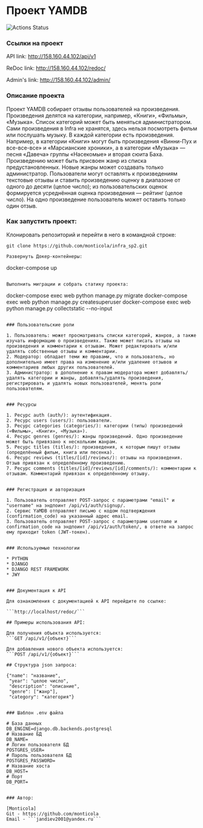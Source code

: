 # Проект YAMDB

![Actions Status](https://github.com/monticola145/yamdb_final/actions/workflows/yamdb_workflow.yml/badge.svg)

### Ссылки на проект

API link: http://158.160.44.102/api/v1

ReDoc link: http://158.160.44.102/redoc/

Admin's link: http://158.160.44.102/admin/

### Описание проекта

Проект YAMDB собирает отзывы пользователей на произведения. Произведения делятся на категории, например, «Книги», «Фильмы», «Музыка». Список категорий может быть меняться администратором.
Сами произведения в Infra не хранятся, здесь нельзя посмотреть фильм или послушать музыку.
В каждой категории есть произведения. Например, в категории «Книги» могут быть произведения «Винни-Пух и все-все-все» и «Марсианские хроники», а в категории «Музыка» — песня «Давеча» группы «Насекомые» и вторая сюита Баха.
Произведению может быть присвоен жанр из списка предустановленных. Новые жанры может создавать только администратор.
Пользователи могут оставлять к произведениям текстовые отзывы и ставить произведению оценку в диапазоне от одного до десяти (целое число); из пользовательских оценок формируется усреднённая оценка произведения — рейтинг (целое число). На одно произведение пользователь может оставить только один отзыв.


### Как запустить проект:

Клонировать репозиторий и перейти в него в командной строке:

```
git clone https://github.com/monticola/infra_sp2.git
```

```
Развернуть Докер-контейнеры:
```
docker-compose up
```

Выполнить миграции и собрать статику проекта:
```
docker-compose exec web python manage.py migrate
docker-compose exec web python manage.py createsuperuser
docker-compose exec web python manage.py collectstatic --no-input
```

### Пользовательские роли

1. Пользователь: может просматривать списки категорий, жанров, а также изучать информацию о произведениях. Также может писать отзывы на произведения и комментарии к отзывам. Может редактировать и/или удалять собственные отзывы и комментарии.
2. Модератор: обладает теми же правами, что и пользователь, но дополнительно имеет права на изменение и/или удаление отзывов и комментариев любых других пользователей.
3. Администратор: в дополнение к правам модератора может добавлять/удалять категории и жанры, добавлять/удалять произведения, регистрировать и удалять новых пользователей, менять роли пользователям.


### Ресурсы

1. Ресурс auth (auth/): аутентификация.
2. Ресурс users (users/): пользователи.
3. Ресурс categories (categories/): категории (типы) произведений («Фильмы», «Книги», «Музыка»).
4. Ресурс genres (genres/): жанры произведений. Одно произведение может быть привязано к нескольким жанрам.
5. Ресурс titles (titles/): произведения, к которым пишут отзывы (определённый фильм, книга или песенка).
6. Ресурс reviews (titles/[id]/reviews/): отзывы на произведения. Отзыв привязан к определённому произведению.
7. Ресурс comments (titles/[id]/reviews/[id]/comments/): комментарии к отзывам. Комментарий привязан к определённому отзыву.


### Регистрация и авторизация

1. Пользователь отправляет POST-запрос с параметрами "email" и "username" на эндпоинт /api/v1/auth/signup/.
2. Сервис YaMDB отправляет письмо с кодом подтверждения (confirmation_code) на указанный адрес email.
3. Пользователь отправляет POST-запрос с параметрами username и confirmation_code на эндпоинт /api/v1/auth/token/, в ответе на запрос ему приходит token (JWT-токен).


### Используемые технологии

* PYTHON
* DJANGO
* DJANGO REST FRAMEWORK
* JWY


### Документация к API

Для ознакомления с документацией к API перейдите по ссылке:

```http://localhost/redoc/```

## Примеры использования API:

Для получения объекта используется:
```GET /api/v1/{объект}```

Для добавления нового объекта используется:
```POST /api/v1/{объект}```

## Структура json запроса:

{"name": "название",
 "year": "целое число",
 "description": "описание",
 "genre": ["жанр"],
 "category": "категория"}


### Шаблон .env файла

# База данных
DB_ENGINE=django.db.backends.postgresql
# Название БД
DB_NAME=
# Логин пользователя БД
POSTGRES_USER=
# Пароль пользователя БД
POSTGRES_PASSWORD=
# Название хоста
DB_HOST=
# Порт
DB_PORT=


### Автор:

[Monticola]
Git - https://github.com/monticola
Email - ```jandiev2001@yandex.ru```

